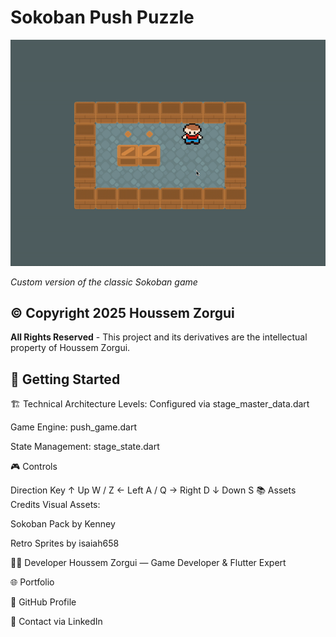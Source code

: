 # Sokoban Push Puzzle

![Gameplay Preview](https://github.com/HoussemZorgui/Sokoban-Push-Puzzle/blob/main/assets/gif/push-puzzle-houssem.gif)

*Custom version of the classic Sokoban game*

## © Copyright 2025 Houssem Zorgui
**All Rights Reserved** - This project and its derivatives are the intellectual property of Houssem Zorgui.

## 🚀 Getting Started
🏗 Technical Architecture
Levels: Configured via stage_master_data.dart

Game Engine: push_game.dart

State Management: stage_state.dart

🎮 Controls

Direction	Key
↑ Up	W / Z
← Left	A / Q
→ Right	D
↓ Down	S
📚 Assets Credits
Visual Assets:

Sokoban Pack by Kenney

Retro Sprites by isaiah658

👨‍💻 Developer
Houssem Zorgui — Game Developer & Flutter Expert

🌐 Portfolio

💾 GitHub Profile

📧 Contact via LinkedIn
